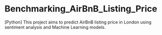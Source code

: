 # Benchmarking_AirBnB_Listing_Price
[Python] This project aims to predict AirBnB listing price in London using sentiment analysis and Machine Learning models.
